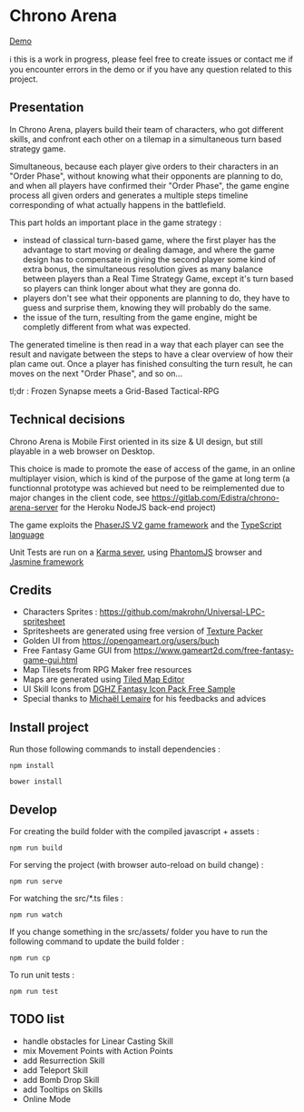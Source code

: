 # Chrono Arena

[Demo](https://matthieudesprez.github.io/chrono-arena/)

:information_source:  this is a work in progress, please feel free to create issues or contact me if you encounter errors in the demo or if you have any question related to this project.

## Presentation
In Chrono Arena, players build their team of characters, who got different skills, and confront each other on a tilemap in a simultaneous turn based strategy game.  
  
Simultaneous, because each player give orders to their characters in an "Order Phase", without knowing what their opponents are planning to do, and when all players have confirmed their "Order Phase", the game engine process all given orders and generates a multiple steps timeline corresponding of what actually happens in the battlefield.  
  
This part holds an important place in the game strategy : 
* instead of classical turn-based game, where the first player has the advantage to start moving or dealing damage, and where the game design has to compensate in giving the second player some kind of extra bonus, the simultaneous resolution gives as many balance between players than a Real Time Strategy Game, except it's turn based so players can think longer about what they are gonna do.
* players don't see what their opponents are planning to do, they have to guess and surprise them, knowing they will probably do the same.
* the issue of the turn, resulting from the game engine, might be completly different from what was expected.

The generated timeline is then read in a way that each player can see the result and navigate between the steps to have a clear overview of how their plan came out.
Once a player has finished consulting the turn result, he can moves on the next "Order Phase", and so on...

tl;dr : Frozen Synapse meets a Grid-Based Tactical-RPG

## Technical decisions
Chrono Arena is Mobile First oriented in its size & UI design, but still playable in a web browser on Desktop.  
  
This choice is made to promote the ease of access of the game, in an online multiplayer vision, which is kind of the purpose of the game at long term (a functionnal prototype was achieved but need to be reimplemented due to major changes in the client code, see https://gitlab.com/Edistra/chrono-arena-server for the Heroku NodeJS back-end project)  
  
The game exploits the [PhaserJS V2 game framework](https://phaser.io/) and the [TypeScript language](https://www.typescriptlang.org/)  
  
Unit Tests are run on a [Karma sever](https://karma-runner.github.io/1.0/index.html), using [PhantomJS](http://phantomjs.org/) browser and [Jasmine framework](https://jasmine.github.io/)

## Credits
* Characters Sprites : https://github.com/makrohn/Universal-LPC-spritesheet
* Spritesheets are generated using free version of [Texture Packer](https://www.codeandweb.com/texturepacker)
* Golden UI from https://opengameart.org/users/buch
* Free Fantasy Game GUI from https://www.gameart2d.com/free-fantasy-game-gui.html
* Map Tilesets from RPG Maker free resources
* Maps are generated using [Tiled Map Editor](http://www.mapeditor.org/)
* UI Skill Icons from [DGHZ Fantasy Icon Pack Free Sample](https://dghz.itch.io/fantasy-icon-pack)
* Special thanks to [Michaël Lemaire](https://thunderk.net/) for his feedbacks and advices


## Install project

Run those following commands to install dependencies :

```
npm install
```
```
bower install
```

## Develop

For creating the build folder with the compiled javascript + assets :

```
npm run build
```

For serving the project (with browser auto-reload on build change) :
```
npm run serve
```

For watching the src/*.ts files :
```
npm run watch
```

If you change something in the src/assets/ folder you have to run the following command to update the build folder :
```
npm run cp
```

To run unit tests :
```
npm run test
```

## TODO list
* handle obstacles for Linear Casting Skill
* mix Movement Points with Action Points
* add Resurrection Skill
* add Teleport Skill
* add Bomb Drop Skill
* add Tooltips on Skills
* Online Mode


